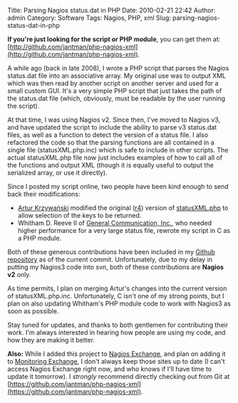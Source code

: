 Title: Parsing Nagios status.dat in PHP
Date: 2010-02-21 22:42
Author: admin
Category: Software
Tags: Nagios, PHP, xml
Slug: parsing-nagios-status-dat-in-php

**If you're just looking for the script or PHP module**, you can get
them at:
[http://github.com/jantman/php-nagios-xml](http://github.com/jantman/php-nagios-xml).

A while ago (back in late 2008), I wrote a PHP script that parses the
Nagios status.dat file into an associative array. My original use was to
output XML which was then read by another script on another server and
used for a small custom GUI. It's a very simple PHP script that just
takes the path of the status.dat file (which, obviously, must be
readable by the user running the script).

At that time, I was using Nagios v2. Since then, I've moved to Nagios
v3, and have updated the script to include the ability to parse v3
status.dat files, as well as a function to detect the version of a
status file. I also refactored the code so that the parsing functions
are all contained in a single file (statusXML.php.inc) which is safe to
include in other scripts. The actual statusXML.php file now just
includes examples of how to call all of the functions and output XML
(though it is equally useful to output the serialized array, or use it
directly).

Since I posted my script online, two people have been kind enough to
send back their modifications:

-   [Artur Krzywański](http://www.krzywanski.net/) modified the original
    ([r4](https://github.com/jantman/php-nagios-xml/blob/9926602ef4868a898661b6ea0f430ff8ccba4dd3/parseNagiosXML.php))
    version of
    [statusXML.php](https://github.com/jantman/php-nagios-xml/blob/master/statusXML.php)
    to allow selection of the keys to be returned.
-   Whitham D. Reeve II of [General Communication,
    Inc.](http://www.gci.com), who needed higher performance for a very
    large status file, rewrote my script in C as a PHP module.

Both of these generous contributions have been included in my [Github
repository](https://github.com/jantman/php-nagios-xml) as of the current
commit. Unfortunately, due to my delay in putting my Nagios3 code into
svn, both of these contributions are **Nagios v2** only.

As time permits, I plan on merging Artur's changes into the current
version of statusXML.php.inc. Unfortunately, C isn't one of my strong
points, but I plan on also updating Whitham's PHP module code to work
with Nagios3 as soon as possible.

Stay tuned for updates, and thanks to both gentlemen for contributing
their work. I'm always interested in hearing how people are using my
code, and how they are making it better.

**Also:** While I added this project to [Nagios
Exchange](http://exchange.nagios.org/), and plan on adding it to
[Monitoring Exchange](http://www.monitoringexchange.org/), I don't
always keep those sites up to date (I can't access Nagios Exchange right
now, and who knows if I'll have time to update it tomorrow). I
*strongly* recommend directly checking out from Git at
[https://github.com/jantman/php-nagios-xml](https://github.com/jantman/php-nagios-xml).
